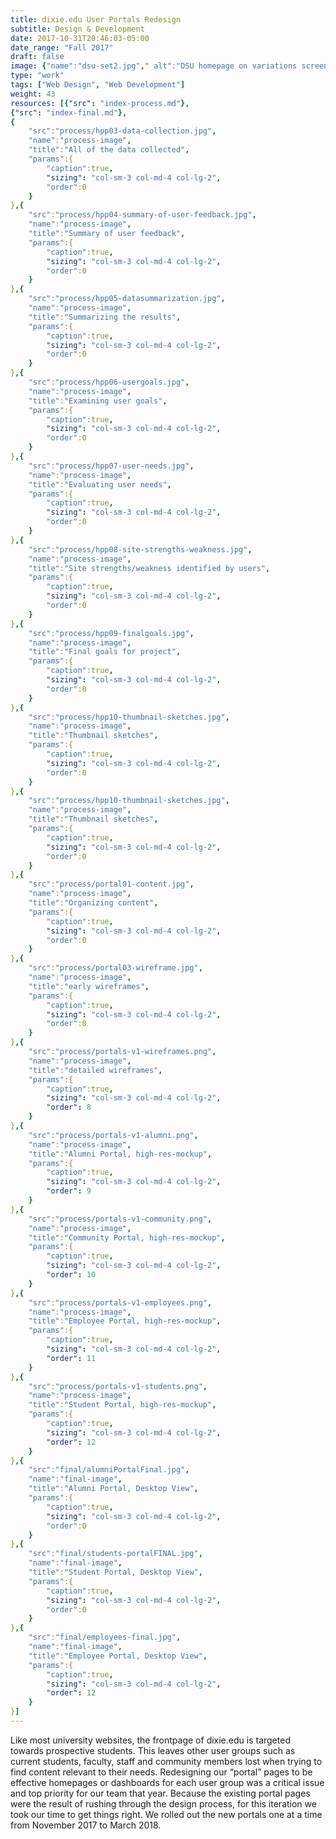 ```yaml
---
title: dixie.edu User Portals Redesign
subtitle: Design & Development
date: 2017-10-31T20:46:03-05:00
date_range: "Fall 2017"
draft: false
image: {"name":"dsu-set2.jpg"," alt":"DSU homepage on variations screens"}
type: "work"
tags: ["Web Design", "Web Development"]
weight: 43
resources: [{"src": "index-process.md"},
{"src": "index-final.md"},
{
    "src":"process/hpp03-data-collection.jpg",
    "name":"process-image",
    "title":"All of the data collected",
    "params":{
        "caption":true,
        "sizing": "col-sm-3 col-md-4 col-lg-2",
        "order":0
    }
},{
    "src":"process/hpp04-summary-of-user-feedback.jpg",
    "name":"process-image",
    "title":"Summary of user feedback",
    "params":{
        "caption":true,
        "sizing": "col-sm-3 col-md-4 col-lg-2",
        "order":0
    }
},{
    "src":"process/hpp05-datasummarization.jpg",
    "name":"process-image",
    "title":"Summarizing the results",
    "params":{
        "caption":true,
        "sizing": "col-sm-3 col-md-4 col-lg-2",
        "order":0
    }
},{
    "src":"process/hpp06-usergoals.jpg",
    "name":"process-image",
    "title":"Examining user goals",
    "params":{
        "caption":true,
        "sizing": "col-sm-3 col-md-4 col-lg-2",
        "order":0
    }
},{
    "src":"process/hpp07-user-needs.jpg",
    "name":"process-image",
    "title":"Evaluating user needs",
    "params":{
        "caption":true,
        "sizing": "col-sm-3 col-md-4 col-lg-2",
        "order":0
    }
},{
    "src":"process/hpp08-site-strengths-weakness.jpg",
    "name":"process-image",
    "title":"Site strengths/weakness identified by users",
    "params":{
        "caption":true,
        "sizing": "col-sm-3 col-md-4 col-lg-2",
        "order":0
    }
},{
    "src":"process/hpp09-finalgoals.jpg",
    "name":"process-image",
    "title":"Final goals for project",
    "params":{
        "caption":true,
        "sizing": "col-sm-3 col-md-4 col-lg-2",
        "order":0
    }
},{
    "src":"process/hpp10-thumbnail-sketches.jpg",
    "name":"process-image",
    "title":"Thumbnail sketches",
    "params":{
        "caption":true,
        "sizing": "col-sm-3 col-md-4 col-lg-2",
        "order":0
    }
},{
    "src":"process/hpp10-thumbnail-sketches.jpg",
    "name":"process-image",
    "title":"Thumbnail sketches",
    "params":{
        "caption":true,
        "sizing": "col-sm-3 col-md-4 col-lg-2",
        "order":0
    }
},{
    "src":"process/portal01-content.jpg",
    "name":"process-image",
    "title":"Organizing content",
    "params":{
        "caption":true,
        "sizing": "col-sm-3 col-md-4 col-lg-2",
        "order":0
    }
},{
    "src":"process/portal03-wireframe.jpg",
    "name":"process-image",
    "title":"early wireframes",
    "params":{
        "caption":true,
        "sizing": "col-sm-3 col-md-4 col-lg-2",
        "order":0
    }
},{
    "src":"process/portals-v1-wireframes.png",
    "name":"process-image",
    "title":"detailed wireframes",
    "params":{
        "caption":true,
        "sizing": "col-sm-3 col-md-4 col-lg-2",
        "order": 8
    }
},{
    "src":"process/portals-v1-alumni.png",
    "name":"process-image",
    "title":"Alumni Portal, high-res-mockup",
    "params":{
        "caption":true,
        "sizing": "col-sm-3 col-md-4 col-lg-2",
        "order": 9
    }
},{
    "src":"process/portals-v1-community.png",
    "name":"process-image",
    "title":"Community Portal, high-res-mockup",
    "params":{
        "caption":true,
        "sizing": "col-sm-3 col-md-4 col-lg-2",
        "order": 10
    }
},{
    "src":"process/portals-v1-employees.png",
    "name":"process-image",
    "title":"Employee Portal, high-res-mockup",
    "params":{
        "caption":true,
        "sizing": "col-sm-3 col-md-4 col-lg-2",
        "order": 11
    }
},{
    "src":"process/portals-v1-students.png",
    "name":"process-image",
    "title":"Student Portal, high-res-mockup",
    "params":{
        "caption":true,
        "sizing": "col-sm-3 col-md-4 col-lg-2",
        "order": 12
    }
},{
    "src":"final/alumniPortalFinal.jpg",
    "name":"final-image",
    "title":"Alumni Portal, Desktop View",
    "params":{
        "caption":true,
        "sizing": "col-sm-3 col-md-4 col-lg-2",
        "order":0
    }
},{
    "src":"final/students-portalFINAL.jpg",
    "name":"final-image",
    "title":"Student Portal, Desktop View",
    "params":{
        "caption":true,
        "sizing": "col-sm-3 col-md-4 col-lg-2",
        "order":0
    }
},{
    "src":"final/employees-final.jpg",
    "name":"final-image",
    "title":"Employee Portal, Desktop View",
    "params":{
        "caption":true,
        "sizing": "col-sm-3 col-md-4 col-lg-2",
        "order": 12
    }
}]
---
```

Like most university websites, the frontpage of dixie.edu is targeted towards prospective students. This leaves other user groups such as current students, faculty, staff and community members lost when trying to find content relevant to their needs. 
Redesigning our “portal” pages to be effective homepages or dashboards for each user group was a critical issue and top priority for our team that year. Because the existing portal pages were the result of rushing through the design process, for this iteration we took our time to get things right. We rolled out the new portals one at a time from November 2017 to March 2018.